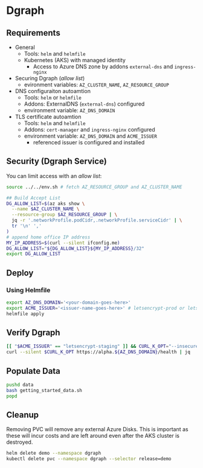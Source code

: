 # Dgraph

## Requirements

* General
  * Tools: `helm` and `helmfile`
  * Kubernetes (AKS) with managed identity
    * Access to Azure DNS zone by addons `external-dns` and `ingress-nginx`
* Securing Dgraph (*allow list*)
  * evironment variables: `AZ_CLUSTER_NAME`, `AZ_RESOURCE_GROUP`
* DNS configuraiton autoamtion
  * Tools: `helm` or `helmfile`
  * Addons: ExternalDNS (`external-dns`) configured
  * environment variable: `AZ_DNS_DOMAIN`
* TLS certificate autoamtion
  * Tools: `helm` and `helmfile`
  * Addons: `cert-manager` and `ingress-nginx` configured
  * environment variable: `AZ_DNS_DOMAIN` and `ACME_ISSUER`
    * referenced issuer is configured and installed

## Security (Dgraph Service)

You can limit access with an *allow list*:

```bash
source ../../env.sh # fetch AZ_RESOURCE_GROUP and AZ_CLUSTER_NAME

## Build Accept List
DG_ALLOW_LIST=$(az aks show \
  --name $AZ_CLUSTER_NAME \
  --resource-group $AZ_RESOURCE_GROUP | \
  jq -r '.networkProfile.podCidr,.networkProfile.serviceCidr' | \
  tr '\n' ','
)
# append home office IP address
MY_IP_ADDRESS=$(curl --silent ifconfig.me)
DG_ALLOW_LIST="${DG_ALLOW_LIST}${MY_IP_ADDRESS}/32"
export DG_ALLOW_LIST
```

## Deploy

### Using Helmfile

```bash
export AZ_DNS_DOMAIN='<your-domain-goes-here>'
export ACME_ISSUER='<issuer-name-goes-here>' # letsencrypt-prod or letsencrypt-straging
helmfile apply
```


## Verify Dgraph

```bash
[[ "$ACME_ISSUER" == "letsencrypt-staging" ]] && CURL_K_OPT="--insecure"
curl --silent $CURL_K_OPT https://alpha.${AZ_DNS_DOMAIN}/health | jq
```

## Populate Data

```bash
pushd data
bash getting_started_data.sh
popd
```

## Cleanup

Removing PVC will remove any external Azure Disks.  This is important as these will incur costs and are left around even after the AKS cluster is destroyed.

```bash
helm delete demo --namespace dgraph
kubectl delete pvc --namespace dgraph --selector release=demo
```

